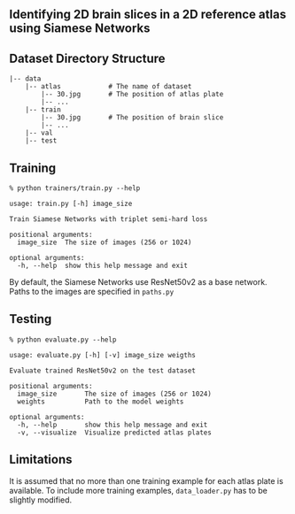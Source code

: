 ## Identifying 2D brain slices in a 2D reference atlas using Siamese Networks

## Dataset Directory Structure
        
	|-- data
	    |-- atlas            # The name of dataset
	        |-- 30.jpg       # The position of atlas plate
            |-- ...
        |-- train
            |-- 30.jpg       # The position of brain slice
            |-- ...
        |-- val
        |-- test

## Training

`% python trainers/train.py --help `
```
usage: train.py [-h] image_size

Train Siamese Networks with triplet semi-hard loss

positional arguments:
  image_size  The size of images (256 or 1024)

optional arguments:
  -h, --help  show this help message and exit
```

By default, the Siamese Networks use ResNet50v2 as a base network. Paths to the images are specified in `paths.py`



## Testing

`% python evaluate.py --help `
```
usage: evaluate.py [-h] [-v] image_size weigths

Evaluate trained ResNet50v2 on the test dataset

positional arguments:
  image_size       The size of images (256 or 1024)
  weights          Path to the model weights

optional arguments:
  -h, --help       show this help message and exit
  -v, --visualize  Visualize predicted atlas plates
```
## Limitations

 It is assumed that no more than one training example for each atlas plate is available. 
To include more training examples, `data_loader.py` has to be slightly modified. 